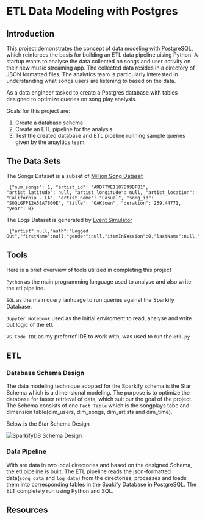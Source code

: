 # ETL Data Modeling with Postgres

## Introduction
This project demonstrates the concept of data modeling with PostgreSQL, which reinforces the basis for building an ETL data pipeline uising Python.
A startup wants to analyse the data collected on songs and user activity on their new music streaming app. The collected data resides in a directory of JSON formatted files. The analytics team is particularly interested in understanding what songs users are listening to based on the data.

As a data engineer tasked to create a Postgres database with tables designed to optimize queries on song play analysis.

 Goals for this project are:
 1. Create a database schema
 2. Create an ETL pipeline for the analysis
 2. Test the created database and ETL pipeline running sample queries given by the anayltics team.


## The Data Sets
The Songs Dataset is a subset of [Million Song Dataset](http://millionsongdataset.com/)

     {"num_songs": 1, "artist_id": "ARD7TVE1187B99BFB1", "artist_latitude": null, "artist_longitude": null, "artist_location": "California - LA", "artist_name": "Casual", "song_id": "SOQLGFP12A58A7800E", "title": "OAKtown", "duration": 259.44771, "year": 0}
    
The Logs Dataset is generated by [Event Simulator](https://github.com/Interana/eventsim)
      
     {"artist":null,"auth":"Logged Out","firstName":null,"gender":null,"itemInSession":0,"lastName":null,"length":null,"level":"free","location":null,"method":"PUT","page":"Login","registration":null,"sessionId":52,"song":null,"status":307,"ts":1541207073796,"userAgent":null,"userId":""}

## Tools
Here is a brief overview of tools utilized in completing this project

`Python` as the main programming language used to analyse and also write the etl pipeline.

`SQL` as the main query lanhuage to run queries against the Sparkify Database.

`Jupyter Notebook` used as the initial enviroment to read, analyse and write out logic of the etl.

`VS Code IDE` as my preferref IDE to work with, was used to run the `etl.py`


## ETL

### Database Schema Design
The data modeling technique adopted for the Sparkify schema is the Star Schema which is a dimensional modeling. The purpose is to optimize the database for faster retrieval of data, which suit our the goal of the project. The Schema consists of one `Fact Table` which is the songplays tabe and dimension table(dim_users, dim_songs, dim_artists and dim_time).

Below is the Star Schema Design

![SparkifyDB Schema Design](https://user-images.githubusercontent.com/24456790/224547926-0af1253c-ec1e-4032-8482-ebc6cafd05cc.png)


### Data Pipeline
 With are data in two local directories and based on the designed Schema, the etl pipeline is built. The ETL pipeline reads the json-formatted data(`song_data` and `log_data`) from the directories, processes and loads them into corresponding tables in the Spakify Database in PostgreSQL. The ELT completely run using Python and SQL.
 




## Resources



